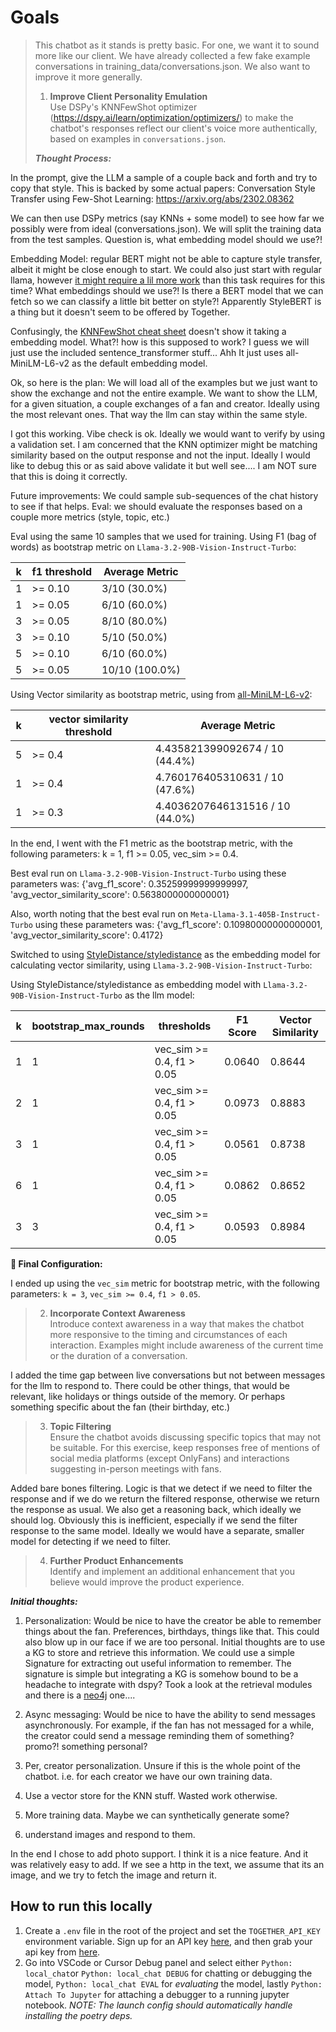 # Goals
>
> This chatbot as it stands is pretty basic. For one, we want it to sound more like our client. We have already collected a few fake example conversations in training_data/conversations.json. We also want to improve it more generally.
>
> 1. **Improve Client Personality Emulation**  
>    Use DSPy's KNNFewShot optimizer (<https://dspy.ai/learn/optimization/optimizers/>) to make the chatbot's responses reflect our client's voice more authentically, based on examples in `conversations.json`.
>
> ***Thought Process:***

In the prompt, give the LLM a sample of a couple back and forth and try to copy that style. This is backed by some actual papers: Conversation Style Transfer using Few-Shot Learning: <https://arxiv.org/abs/2302.08362>

We can then use DSPy metrics (say KNNs + some model) to see how far we possibly were from ideal (conversations.json). We will split the training data from the test samples. Question is, what embedding model should we use?!

Embedding Model: regular BERT might not be able to capture style transfer, albeit it might be close enough to start. We could also just start with regular llama, however [it might require a lil more work](https://hamel.dev/blog/posts/llm-judge/#step-5-build-your-llm-as-a-judge-iteratively) than this task requires for this time?  What embeddings should we use?! Is there a BERT model that we can fetch so we can classify a little bit better on style?! Apparently StyleBERT is a thing but it doesn't seem to be offered by Together.

Confusingly, the [KNNFewShot cheat sheet](https://github.com/stanfordnlp/dspy/blob/6a3c3e7fb96b5a796af38ce2b4736c7b2741bccc/docs/docs/cheatsheet.md?plain=1#L466) doesn't show it taking a embedding model. What?! how is this supposed to work? I guess we will just use the included sentence_transformer stuff... Ahh It just uses all-MiniLM-L6-v2 as the default embedding model.

Ok, so here is the plan: We will load all of the examples but we just want to show the exchange and not the entire example. We want to show the LLM, for a given situation, a couple exchanges of a fan and creator. Ideally using the most relevant ones. That way the llm can stay within the same style.

I got this working. Vibe check is ok. Ideally we would want to verify by using a validation set. I am concerned that the KNN optimizer might be matching similarity based on the output response and not the input. Ideally I would like to debug this or as said above validate it but well see.... I am NOT sure that this is doing it correctly.

Future improvements: We could sample sub-sequences of the chat history to see if that helps.
Eval: we should evaluate the responses based on a couple more metrics (style, topic, etc.)

Eval using the same 10 samples that we used for training. Using F1 (bag of words) as bootstrap metric on `Llama-3.2-90B-Vision-Instruct-Turbo`:

| k | f1 threshold | Average Metric |
|---|-------------|----------------|
| 1 | >= 0.10 | 3/10 (30.0%) |
| 1 | >= 0.05 | 6/10 (60.0%) |
| 3 | >= 0.05 | 8/10 (80.0%) |
| 3 | >= 0.10 | 5/10 (50.0%) |
| 5 | >= 0.10 | 6/10 (60.0%) |
| 5 | >= 0.05 | 10/10 (100.0%) |

Using Vector similarity as bootstrap metric, using  from [all-MiniLM-L6-v2](https://huggingface.co/sentence-transformers/all-MiniLM-L6-v2):

| k | vector similarity threshold | Average Metric |
|---|---------------------------|----------------|
| 5 | >= 0.4 | 4.435821399092674 / 10 (44.4%) |
| 1 | >= 0.4 | 4.760176405310631 / 10 (47.6%) |
| 1 | >= 0.3 | 4.4036207646131516 / 10 (44.0%) |

In the end, I went with the F1 metric as the bootstrap metric, with the following parameters: k = 1, f1 >= 0.05, vec_sim >= 0.4.

Best eval run on `Llama-3.2-90B-Vision-Instruct-Turbo` using these parameters was: {'avg_f1_score': 0.35259999999999997, 'avg_vector_similarity_score': 0.5638000000000001}

Also, worth noting that the best eval run on `Meta-Llama-3.1-405B-Instruct-Turbo` using these parameters was: {'avg_f1_score': 0.10980000000000001, 'avg_vector_similarity_score': 0.4172}

Switched to using [StyleDistance/styledistance](https://huggingface.co/StyleDistance/styledistance) as the embedding model for calculating vector similarity, using `Llama-3.2-90B-Vision-Instruct-Turbo`:

Using StyleDistance/styledistance as embedding model with `Llama-3.2-90B-Vision-Instruct-Turbo` as the llm model:

| k | bootstrap_max_rounds | thresholds | F1 Score | Vector Similarity |
|---|---------------------|------------|----------|------------------|
| 1 | 1 | vec_sim >= 0.4, f1 > 0.05 | 0.0640 | 0.8644 |
| 2 | 1 | vec_sim >= 0.4, f1 > 0.05 | 0.0973 | 0.8883 |
| 3 | 1 | vec_sim >= 0.4, f1 > 0.05 | 0.0561 | 0.8738 |
| 6 | 1 | vec_sim >= 0.4, f1 > 0.05 | 0.0862 | 0.8652 |
| 3 | 3 | vec_sim >= 0.4, f1 > 0.05 | 0.0593 | 0.8984 |

****🔧 Final Configuration:****

I ended up using the `vec_sim` metric for bootstrap metric, with the following parameters: `k = 3`, `vec_sim >= 0.4`, `f1 > 0.05`.
>
> 2. **Incorporate Context Awareness**  
>    Introduce context awareness in a way that makes the chatbot more responsive to the timing and circumstances of each interaction. Examples might include awareness of the current time or the duration of a conversation.

I added the time gap between live conversations but not between messages for the llm to respond to. There could be other things, that would be relevant, like holidays or things outside of the memory. Or perhaps something specific about the fan (their birthday, etc.)

> 3. **Topic Filtering**  
>    Ensure the chatbot avoids discussing specific topics that may not be suitable. For this exercise, keep responses free of mentions of social media platforms (except OnlyFans) and interactions suggesting in-person meetings with fans.

Added bare bones filtering. Logic is that we detect if we need to filter the response and if we do we return the filtered response, otherwise we return the response as usual. We also get a reasoning back, which ideally we should log. Obviously this is inefficient, especially if we send the filter response to the same model. Ideally we would have a separate, smaller model for detecting if we need to filter.

> 4. **Further Product Enhancements**  
>    Identify and implement an additional enhancement that you believe would improve the product experience.

***Initial thoughts:***

1. Personalization: Would be nice to have the creator be able to remember things about the fan. Preferences, birthdays, things like that. This could also blow up in our face if we are too personal. Initial thoughts are to use a KG to store and retrieve this information. We could use a simple Signature for extracting out useful information to remember. The signature is simple but integrating a KG is somehow bound to be a headache to integrate with dspy? Took a look at the retrieval modules and there is a [neo4j](https://github.com/stanfordnlp/dspy/blob/main/dspy/retrieve/neo4j_rm.py) one....

2. Async messaging: Would be nice to have the ability to send messages asynchronously. For example, if the fan has not messaged for a while, the creator could send a message reminding them of something? promo?! something personal?

3. Per, creator personalization. Unsure if this is the whole point of the chatbot. i.e. for each creator we have our own training data.
4. Use a vector store for the KNN stuff. Wasted work otherwise.
5. More training data. Maybe we can synthetically generate some?
6. understand images and respond to them.

In the end I chose to add photo support. I think it is a nice feature. And it was relatively easy to add. If we see a http in the text, we assume that its an image, and we try to fetch the image and return it.

## How to run this locally

1. Create a `.env` file in the root of the project and set the `TOGETHER_API_KEY` environment variable. Sign up for an API key [here](https://api.together.xyz/), and then grab your api key from [here](https://api.together.xyz/settings/api-keys).
2. Go into VSCode or Cursor Debug panel and select either `Python: local_chat`or `Python: local_chat DEBUG` for chatting or debugging the model, `Python: local_chat EVAL` for *evaluating* the model, lastly `Python: Attach To Jupyter` for attaching a debugger to a running jupyter notebook. *NOTE: The launch config should automatically handle installing the poetry deps.*

